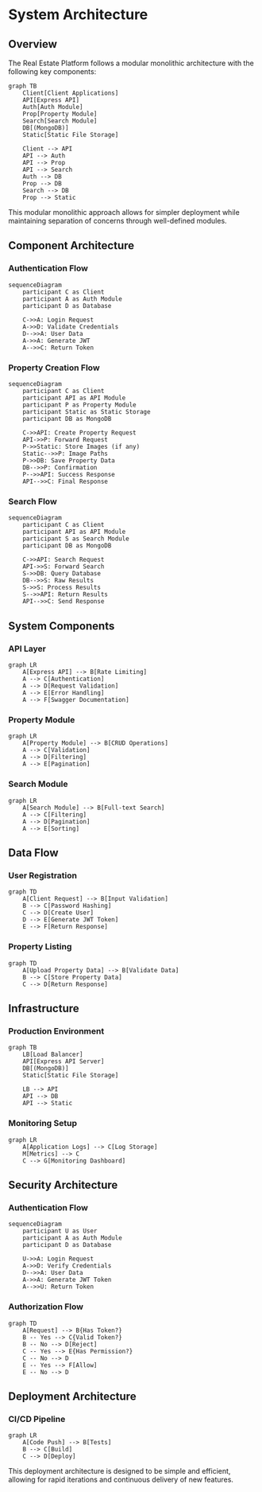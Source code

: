 # System Architecture

## Overview

The Real Estate Platform follows a modular monolithic architecture with the following key components:

```mermaid
graph TB
    Client[Client Applications]
    API[Express API]
    Auth[Auth Module]
    Prop[Property Module]
    Search[Search Module]
    DB[(MongoDB)]
    Static[Static File Storage]

    Client --> API
    API --> Auth
    API --> Prop
    API --> Search
    Auth --> DB
    Prop --> DB
    Search --> DB
    Prop --> Static
```

This modular monolithic approach allows for simpler deployment while maintaining separation of concerns through well-defined modules.

## Component Architecture

### Authentication Flow

```mermaid
sequenceDiagram
    participant C as Client
    participant A as Auth Module
    participant D as Database
    
    C->>A: Login Request
    A->>D: Validate Credentials
    D-->>A: User Data
    A->>A: Generate JWT
    A-->>C: Return Token
```

### Property Creation Flow

```mermaid
sequenceDiagram
    participant C as Client
    participant API as API Module
    participant P as Property Module
    participant Static as Static Storage
    participant DB as MongoDB

    C->>API: Create Property Request
    API->>P: Forward Request
    P->>Static: Store Images (if any)
    Static-->>P: Image Paths
    P->>DB: Save Property Data
    DB-->>P: Confirmation
    P-->>API: Success Response
    API-->>C: Final Response
```

### Search Flow

```mermaid
sequenceDiagram
    participant C as Client
    participant API as API Module
    participant S as Search Module
    participant DB as MongoDB

    C->>API: Search Request
    API->>S: Forward Search
    S->>DB: Query Database
    DB-->>S: Raw Results
    S->>S: Process Results
    S-->>API: Return Results
    API-->>C: Send Response
```

## System Components

### API Layer
```mermaid
graph LR
    A[Express API] --> B[Rate Limiting]
    A --> C[Authentication]
    A --> D[Request Validation]
    A --> E[Error Handling]
    A --> F[Swagger Documentation]
```

### Property Module
```mermaid
graph LR
    A[Property Module] --> B[CRUD Operations]
    A --> C[Validation]
    A --> D[Filtering]
    A --> E[Pagination]
```

### Search Module
```mermaid
graph LR
    A[Search Module] --> B[Full-text Search]
    A --> C[Filtering]
    A --> D[Pagination]
    A --> E[Sorting]
```

## Data Flow

### User Registration
```mermaid
graph TD
    A[Client Request] --> B[Input Validation]
    B --> C[Password Hashing]
    C --> D[Create User]
    D --> E[Generate JWT Token]
    E --> F[Return Response]
```

### Property Listing
```mermaid
graph TD
    A[Upload Property Data] --> B[Validate Data]
    B --> C[Store Property Data]
    C --> D[Return Response]
```

## Infrastructure

### Production Environment
```mermaid
graph TB
    LB[Load Balancer]
    API[Express API Server]
    DB[(MongoDB)]
    Static[Static File Storage]

    LB --> API
    API --> DB
    API --> Static
```

### Monitoring Setup
```mermaid
graph LR
    A[Application Logs] --> C[Log Storage]
    M[Metrics] --> C
    C --> G[Monitoring Dashboard]
```

## Security Architecture

### Authentication Flow
```mermaid
sequenceDiagram
    participant U as User
    participant A as Auth Module
    participant D as Database

    U->>A: Login Request
    A->>D: Verify Credentials
    D-->>A: User Data
    A->>A: Generate JWT Token
    A-->>U: Return Token
```

### Authorization Flow
```mermaid
graph TD
    A[Request] --> B{Has Token?}
    B -- Yes --> C{Valid Token?}
    B -- No --> D[Reject]
    C -- Yes --> E{Has Permission?}
    C -- No --> D
    E -- Yes --> F[Allow]
    E -- No --> D
```

## Deployment Architecture

### CI/CD Pipeline
```mermaid
graph LR
    A[Code Push] --> B[Tests]
    B --> C[Build]
    C --> D[Deploy]
```

This deployment architecture is designed to be simple and efficient, allowing for rapid iterations and continuous delivery of new features. 